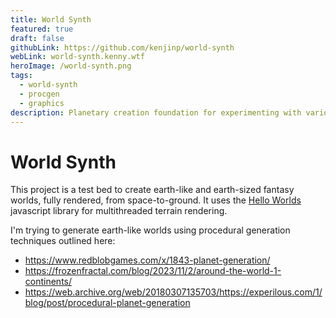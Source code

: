```yaml
---
title: World Synth
featured: true
draft: false
githubLink: https://github.com/kenjinp/world-synth
webLink: world-synth.kenny.wtf
heroImage: /world-synth.png
tags:
  - world-synth
  - procgen
  - graphics
description: Planetary creation foundation for experimenting with various tectonic, climate, and other models over a space-to-ground rendering of the entire world.
---
```


# World Synth

This project is a test bed to create earth-like and earth-sized fantasy worlds, fully rendered, from space-to-ground. It uses the [Hello Worlds](/projects/hello-worlds) javascript library for multithreaded terrain rendering.

I'm trying to generate earth-like worlds using procedural generation techniques outlined here:

- https://www.redblobgames.com/x/1843-planet-generation/
- https://frozenfractal.com/blog/2023/11/2/around-the-world-1-continents/
- https://web.archive.org/web/20180307135703/https://experilous.com/1/blog/post/procedural-planet-generation
